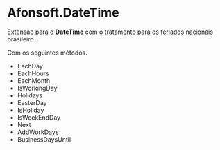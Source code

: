 # Afonsoft.DateTime
Extensão para o **DateTime** com o tratamento para os feriados nacionais brasileiro.

Com os seguintes métodos.

 - EachDay
 - EachHours
 - EachMonth
 - IsWorkingDay
 - Holidays
 - EasterDay
 - IsHoliday
 - IsWeekEndDay
 - Next
 - AddWorkDays
 - BusinessDaysUntil
 
